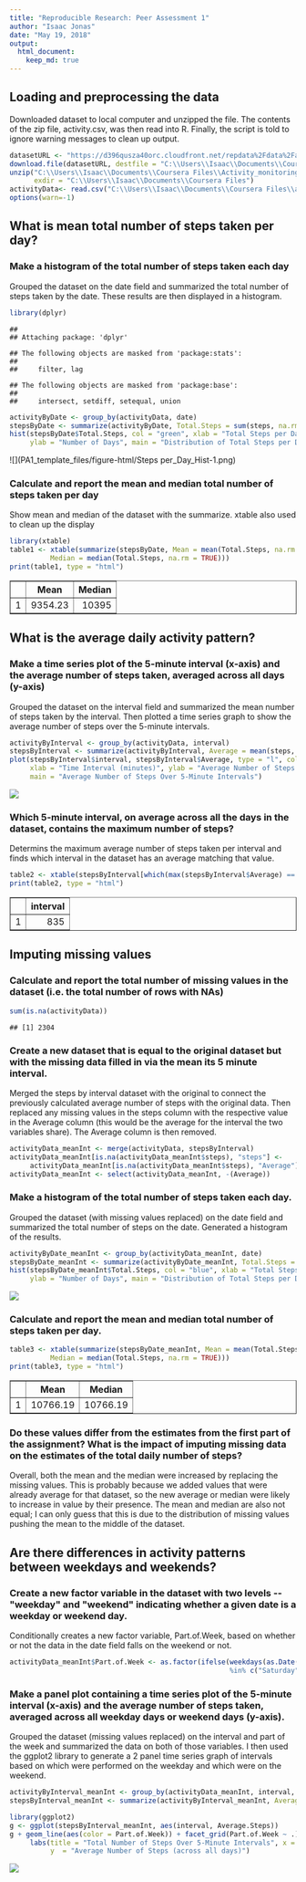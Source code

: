 ```yaml
---
title: "Reproducible Research: Peer Assessment 1"
author: "Isaac Jonas"
date: "May 19, 2018"
output: 
  html_document:
    keep_md: true
---
```



## Loading and preprocessing the data
Downloaded dataset to local computer and unzipped the file. The contents of the zip file, activity.csv, was then read into R. Finally, the script is told to ignore warning messages to clean up output.

```r
datasetURL <- "https://d396qusza40orc.cloudfront.net/repdata%2Fdata%2Factivity.zip"
download.file(datasetURL, destfile = "C:\\Users\\Isaac\\Documents\\Coursera Files\\Activity_monitoring_data.zip")
unzip("C:\\Users\\Isaac\\Documents\\Coursera Files\\Activity_monitoring_data.zip", 
      exdir = "C:\\Users\\Isaac\\Documents\\Coursera Files")
activityData<- read.csv("C:\\Users\\Isaac\\Documents\\Coursera Files\\activity.csv")
options(warn=-1)
```

## What is mean total number of steps taken per day?
### Make a histogram of the total number of steps taken each day
Grouped the dataset on the date field and summarized the total number of steps taken by the date. These results are then displayed in a histogram.

```r
library(dplyr)
```

```
## 
## Attaching package: 'dplyr'
```

```
## The following objects are masked from 'package:stats':
## 
##     filter, lag
```

```
## The following objects are masked from 'package:base':
## 
##     intersect, setdiff, setequal, union
```

```r
activityByDate <- group_by(activityData, date)
stepsByDate <- summarize(activityByDate, Total.Steps = sum(steps, na.rm = TRUE))
hist(stepsByDate$Total.Steps, col = "green", xlab = "Total Steps per Day", 
     ylab = "Number of Days", main = "Distribution of Total Steps per Day")
```

![](PA1_template_files/figure-html/Steps per_Day_Hist-1.png)<!-- -->

### Calculate and report the mean and median total number of steps taken per day
Show mean and median of the dataset with the summarize. xtable also used to clean up the display

```r
library(xtable)
table1 <- xtable(summarize(stepsByDate, Mean = mean(Total.Steps, na.rm = TRUE), 
          Median = median(Total.Steps, na.rm = TRUE)))
print(table1, type = "html")
```

<!-- html table generated in R 3.4.2 by xtable 1.8-2 package -->
<!-- Mon Jun 04 20:05:25 2018 -->
<table border=1>
<tr> <th>  </th> <th> Mean </th> <th> Median </th>  </tr>
  <tr> <td align="right"> 1 </td> <td align="right"> 9354.23 </td> <td align="right"> 10395 </td> </tr>
   </table>

## What is the average daily activity pattern?
### Make a time series plot of the 5-minute interval (x-axis) and the average number of steps taken, averaged across all days (y-axis)
Grouped the dataset on the interval field and summarized the mean number of steps taken by the interval. Then plotted a time series graph to show the average number of steps over the 5-minute intervals.

```r
activityByInterval <- group_by(activityData, interval)
stepsByInterval <- summarize(activityByInterval, Average = mean(steps, na.rm = TRUE))
plot(stepsByInterval$interval, stepsByInterval$Average, type = "l", col = "green", 
     xlab = "Time Interval (minutes)", ylab = "Average Number of Steps (across all days)", 
     main = "Average Number of Steps Over 5-Minute Intervals")
```

![](PA1_template_files/figure-html/Average_Daily_Activity-1.png)<!-- -->

### Which 5-minute interval, on average across all the days in the dataset, contains the maximum number of steps?
Determins the maximum average number of steps taken per interval and finds which interval in the dataset has an average matching that value.

```r
table2 <- xtable(stepsByInterval[which(max(stepsByInterval$Average) == stepsByInterval$Average), "interval"])
print(table2, type = "html")
```

<!-- html table generated in R 3.4.2 by xtable 1.8-2 package -->
<!-- Mon Jun 04 20:05:26 2018 -->
<table border=1>
<tr> <th>  </th> <th> interval </th>  </tr>
  <tr> <td align="right"> 1 </td> <td align="right"> 835 </td> </tr>
   </table>

## Imputing missing values
### Calculate and report the total number of missing values in the dataset (i.e. the total number of rows with NAs)

```r
sum(is.na(activityData))
```

```
## [1] 2304
```

### Create a new dataset that is equal to the original dataset but with the missing data filled in via the mean its 5 minute interval.
Merged the steps by interval dataset with the original to connect the previously calculated average number of steps with the original data. Then replaced any missing values in the steps column with the respective value in the Average column (this would be the average for the interval the two variables share). The Average column is then removed.

```r
activityData_meanInt <- merge(activityData, stepsByInterval)
activityData_meanInt[is.na(activityData_meanInt$steps), "steps"] <- 
     activityData_meanInt[is.na(activityData_meanInt$steps), "Average"]
activityData_meanInt <- select(activityData_meanInt, -(Average))
```

### Make a histogram of the total number of steps taken each day. 
Grouped the dataset (with missing values replaced) on the date field and summarized the total number of steps on the date. Generated a histogram of the results.

```r
activityByDate_meanInt <- group_by(activityData_meanInt, date)
stepsByDate_meanInt <- summarize(activityByDate_meanInt, Total.Steps = sum(steps, na.rm = TRUE))
hist(stepsByDate_meanInt$Total.Steps, col = "blue", xlab = "Total Steps per Day", 
     ylab = "Number of Days", main = "Distribution of Total Steps per Day")
```

![](PA1_template_files/figure-html/Total_Steps_by_Day-Hist-1.png)<!-- -->

### Calculate and report the mean and median total number of steps taken per day.

```r
table3 <- xtable(summarize(stepsByDate_meanInt, Mean = mean(Total.Steps, na.rm = TRUE), 
          Median = median(Total.Steps, na.rm = TRUE)))
print(table3, type = "html")
```

<!-- html table generated in R 3.4.2 by xtable 1.8-2 package -->
<!-- Mon Jun 04 20:05:26 2018 -->
<table border=1>
<tr> <th>  </th> <th> Mean </th> <th> Median </th>  </tr>
  <tr> <td align="right"> 1 </td> <td align="right"> 10766.19 </td> <td align="right"> 10766.19 </td> </tr>
   </table>

### Do these values differ from the estimates from the first part of the assignment? What is the impact of imputing missing data on the estimates of the total daily number of steps?
Overall, both the mean and the median were increased by replacing the missing values. This is probably because we added values that were already average for that dataset, so the new average or median were likely to increase in value by their presence. The mean and median are also not equal; I can only guess that this is due to the distribution of missing values pushing the mean to the middle of the dataset.

## Are there differences in activity patterns between weekdays and weekends?
### Create a new factor variable in the dataset with two levels -- "weekday" and "weekend" indicating whether a given date is a weekday or weekend day.
Conditionally creates a new factor variable, Part.of.Week, based on whether or not the data in the date field falls on the weekend or not.

```r
activityData_meanInt$Part.of.Week <- as.factor(ifelse(weekdays(as.Date(activityData_meanInt$date)) 
                                                      %in% c("Saturday", "Sunday"), "weekend", "weekday"))
```

### Make a panel plot containing a time series plot of the 5-minute interval (x-axis) and the average number of steps taken, averaged across all weekday days or weekend days (y-axis).
Grouped the dataset (missing values replaced) on the interval and part of the week and summarized the data on both of those variables. I then used the ggplot2 library to generate a 2 panel time series graph of intervals based on which were performed on the weekday and which were on the weekend.

```r
activityByInterval_meanInt <- group_by(activityData_meanInt, interval, Part.of.Week)
stepsByInterval_meanInt <- summarize(activityByInterval_meanInt, Average.Steps = mean(steps, na.rm = TRUE))

library(ggplot2)
g <- ggplot(stepsByInterval_meanInt, aes(interval, Average.Steps))
g + geom_line(aes(color = Part.of.Week)) + facet_grid(Part.of.Week ~ .) + theme_bw() + 
     labs(title = "Total Number of Steps Over 5-Minute Intervals", x = "Time Interval (minutes)", 
          y  = "Average Number of Steps (across all days)")
```

![](PA1_template_files/figure-html/Activity_by_Part_of_Week-1.png)<!-- -->
